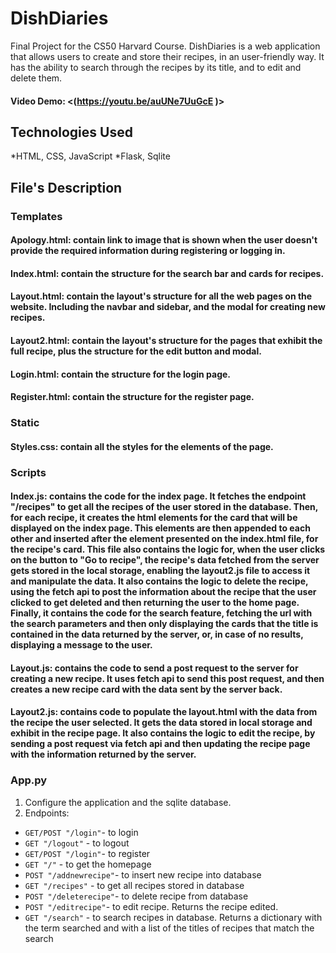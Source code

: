 # DishDiaries
Final Project for the CS50 Harvard Course.
DishDiaries is a web application that allows users to create and store their recipes, in an user-friendly way. It has the ability to search through the recipes by its title, and to edit and delete them.
#### Video Demo:  <(https://youtu.be/auUNe7UuGcE )>
## Technologies Used
*HTML, CSS, JavaScript
*Flask, Sqlite
## File's Description
### Templates
#### Apology.html: contain link to image that is shown when the user doesn't provide the required information during registering or logging in.
#### Index.html: contain the structure for the search bar and cards for recipes.
#### Layout.html: contain the layout's structure for all the web pages on the website. Including the navbar and sidebar, and the modal for creating new recipes.
#### Layout2.html: contain the layout's structure for the pages that exhibit the full recipe, plus the structure for the edit button and modal.
#### Login.html: contain the structure for the login page.
#### Register.html: contain the structure for the register page.
### Static
#### Styles.css: contain all the styles for the elements of the page.
### Scripts
#### Index.js: contains the code for the index page. It fetches the endpoint "/recipes" to get all the recipes of the user stored in the database. Then, for each recipe, it creates the html elements for the card that will be displayed on the index page. This elements are then appended to each other and inserted after the element presented on the index.html file, for the recipe's card. This file also contains the logic for, when the user clicks on the button to "Go to recipe", the recipe's data fetched from the server gets stored in the local storage, enabling the layout2.js file to access it and manipulate the data. It also contains the logic to delete the recipe, using the fetch api to post the information about the recipe that the user clicked to get deleted and then returning the user to the home page. Finally, it contains the code for the search feature, fetching the url with the search parameters and then only displaying the cards that the title is contained in the data returned by the server, or, in case of no results, displaying a message to the user.
#### Layout.js: contains the code to send a post request to the server for creating a new recipe. It uses fetch api to send this post request, and then creates a new recipe card with the data sent by the server back.
#### Layout2.js: contains code to populate the layout.html with the data from the recipe the user selected. It gets the data stored in local storage and exhibit in the recipe page. It also contains the logic to edit the recipe, by sending a post request via fetch api and then updating the recipe page with the information returned by the server. 
### App.py
1. Configure the application and the sqlite database.
2. Endpoints:

- `GET/POST "/login"`- to login
- `GET "/logout"` - to logout
- `GET/POST "/login"`- to register
- `GET "/"` - to get the homepage
- `POST "/addnewrecipe"`- to insert new recipe into database
- `GET "/recipes"` - to get all recipes stored in database
- `POST "/deleterecipe"`- to delete recipe from database
- `POST "/editrecipe"`- to edit recipe. Returns the recipe edited.
- `GET "/search"` - to search recipes in database. Returns a dictionary with the term searched and with a list of the titles of recipes that match the search


